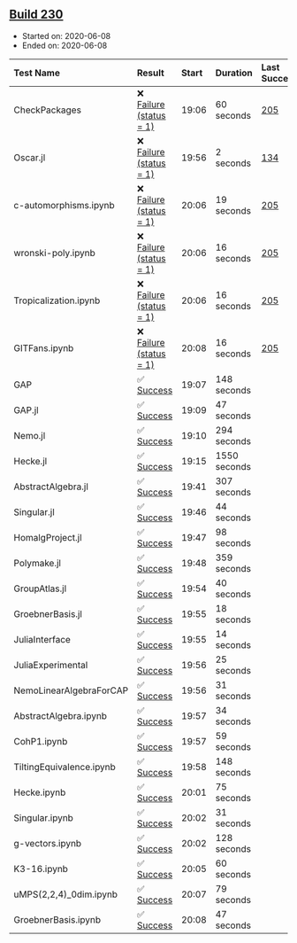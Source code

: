 ## [Build 230](https://oscarci.mathematik.uni-kl.de/job/oscar-stable/230/)

* Started on: 2020-06-08
* Ended on: 2020-06-08

| Test Name    | Result | Start | Duration | Last Success | First Failure |
|:-------------|:-------|:------|:---------|:-------------|:--------------|
| CheckPackages | ❌ [Failure (status = 1)](https://oscarci.mathematik.uni-kl.de/job/oscar-stable/230/artifact/logs/build-230/CheckPackages.log) | 19:06 | 60 seconds | [205](https://oscarci.mathematik.uni-kl.de/job/oscar-stable/205/) | [206](https://oscarci.mathematik.uni-kl.de/job/oscar-stable/206/) |
| Oscar.jl | ❌ [Failure (status = 1)](https://oscarci.mathematik.uni-kl.de/job/oscar-stable/230/artifact/logs/build-230/Oscar.jl.log) | 19:56 | 2 seconds | [134](https://oscarci.mathematik.uni-kl.de/job/oscar-stable/134/) | [177](https://oscarci.mathematik.uni-kl.de/job/oscar-stable/177/) |
| c-automorphisms.ipynb | ❌ [Failure (status = 1)](https://oscarci.mathematik.uni-kl.de/job/oscar-stable/230/artifact/logs/build-230/c-automorphisms.ipynb.log) | 20:06 | 19 seconds | [205](https://oscarci.mathematik.uni-kl.de/job/oscar-stable/205/) | [206](https://oscarci.mathematik.uni-kl.de/job/oscar-stable/206/) |
| wronski-poly.ipynb | ❌ [Failure (status = 1)](https://oscarci.mathematik.uni-kl.de/job/oscar-stable/230/artifact/logs/build-230/wronski-poly.ipynb.log) | 20:06 | 16 seconds | [205](https://oscarci.mathematik.uni-kl.de/job/oscar-stable/205/) | [206](https://oscarci.mathematik.uni-kl.de/job/oscar-stable/206/) |
| Tropicalization.ipynb | ❌ [Failure (status = 1)](https://oscarci.mathematik.uni-kl.de/job/oscar-stable/230/artifact/logs/build-230/Tropicalization.ipynb.log) | 20:06 | 16 seconds | [205](https://oscarci.mathematik.uni-kl.de/job/oscar-stable/205/) | [206](https://oscarci.mathematik.uni-kl.de/job/oscar-stable/206/) |
| GITFans.ipynb | ❌ [Failure (status = 1)](https://oscarci.mathematik.uni-kl.de/job/oscar-stable/230/artifact/logs/build-230/GITFans.ipynb.log) | 20:08 | 16 seconds | [205](https://oscarci.mathematik.uni-kl.de/job/oscar-stable/205/) | [206](https://oscarci.mathematik.uni-kl.de/job/oscar-stable/206/) |
| GAP | ✅ [Success](https://oscarci.mathematik.uni-kl.de/job/oscar-stable/230/artifact/logs/build-230/GAP.log) | 19:07 | 148 seconds |  |  |
| GAP.jl | ✅ [Success](https://oscarci.mathematik.uni-kl.de/job/oscar-stable/230/artifact/logs/build-230/GAP.jl.log) | 19:09 | 47 seconds |  |  |
| Nemo.jl | ✅ [Success](https://oscarci.mathematik.uni-kl.de/job/oscar-stable/230/artifact/logs/build-230/Nemo.jl.log) | 19:10 | 294 seconds |  |  |
| Hecke.jl | ✅ [Success](https://oscarci.mathematik.uni-kl.de/job/oscar-stable/230/artifact/logs/build-230/Hecke.jl.log) | 19:15 | 1550 seconds |  |  |
| AbstractAlgebra.jl | ✅ [Success](https://oscarci.mathematik.uni-kl.de/job/oscar-stable/230/artifact/logs/build-230/AbstractAlgebra.jl.log) | 19:41 | 307 seconds |  |  |
| Singular.jl | ✅ [Success](https://oscarci.mathematik.uni-kl.de/job/oscar-stable/230/artifact/logs/build-230/Singular.jl.log) | 19:46 | 44 seconds |  |  |
| HomalgProject.jl | ✅ [Success](https://oscarci.mathematik.uni-kl.de/job/oscar-stable/230/artifact/logs/build-230/HomalgProject.jl.log) | 19:47 | 98 seconds |  |  |
| Polymake.jl | ✅ [Success](https://oscarci.mathematik.uni-kl.de/job/oscar-stable/230/artifact/logs/build-230/Polymake.jl.log) | 19:48 | 359 seconds |  |  |
| GroupAtlas.jl | ✅ [Success](https://oscarci.mathematik.uni-kl.de/job/oscar-stable/230/artifact/logs/build-230/GroupAtlas.jl.log) | 19:54 | 40 seconds |  |  |
| GroebnerBasis.jl | ✅ [Success](https://oscarci.mathematik.uni-kl.de/job/oscar-stable/230/artifact/logs/build-230/GroebnerBasis.jl.log) | 19:55 | 18 seconds |  |  |
| JuliaInterface | ✅ [Success](https://oscarci.mathematik.uni-kl.de/job/oscar-stable/230/artifact/logs/build-230/JuliaInterface.log) | 19:55 | 14 seconds |  |  |
| JuliaExperimental | ✅ [Success](https://oscarci.mathematik.uni-kl.de/job/oscar-stable/230/artifact/logs/build-230/JuliaExperimental.log) | 19:56 | 25 seconds |  |  |
| NemoLinearAlgebraForCAP | ✅ [Success](https://oscarci.mathematik.uni-kl.de/job/oscar-stable/230/artifact/logs/build-230/NemoLinearAlgebraForCAP.log) | 19:56 | 31 seconds |  |  |
| AbstractAlgebra.ipynb | ✅ [Success](https://oscarci.mathematik.uni-kl.de/job/oscar-stable/230/artifact/logs/build-230/AbstractAlgebra.ipynb.log) | 19:57 | 34 seconds |  |  |
| CohP1.ipynb | ✅ [Success](https://oscarci.mathematik.uni-kl.de/job/oscar-stable/230/artifact/logs/build-230/CohP1.ipynb.log) | 19:57 | 59 seconds |  |  |
| TiltingEquivalence.ipynb | ✅ [Success](https://oscarci.mathematik.uni-kl.de/job/oscar-stable/230/artifact/logs/build-230/TiltingEquivalence.ipynb.log) | 19:58 | 148 seconds |  |  |
| Hecke.ipynb | ✅ [Success](https://oscarci.mathematik.uni-kl.de/job/oscar-stable/230/artifact/logs/build-230/Hecke.ipynb.log) | 20:01 | 75 seconds |  |  |
| Singular.ipynb | ✅ [Success](https://oscarci.mathematik.uni-kl.de/job/oscar-stable/230/artifact/logs/build-230/Singular.ipynb.log) | 20:02 | 31 seconds |  |  |
| g-vectors.ipynb | ✅ [Success](https://oscarci.mathematik.uni-kl.de/job/oscar-stable/230/artifact/logs/build-230/g-vectors.ipynb.log) | 20:02 | 128 seconds |  |  |
| K3-16.ipynb | ✅ [Success](https://oscarci.mathematik.uni-kl.de/job/oscar-stable/230/artifact/logs/build-230/K3-16.ipynb.log) | 20:05 | 60 seconds |  |  |
| uMPS(2,2,4)_0dim.ipynb | ✅ [Success](https://oscarci.mathematik.uni-kl.de/job/oscar-stable/230/artifact/logs/build-230/uMPS-2-2-4-_0dim.ipynb.log) | 20:07 | 79 seconds |  |  |
| GroebnerBasis.ipynb | ✅ [Success](https://oscarci.mathematik.uni-kl.de/job/oscar-stable/230/artifact/logs/build-230/GroebnerBasis.ipynb.log) | 20:08 | 47 seconds |  |  |

